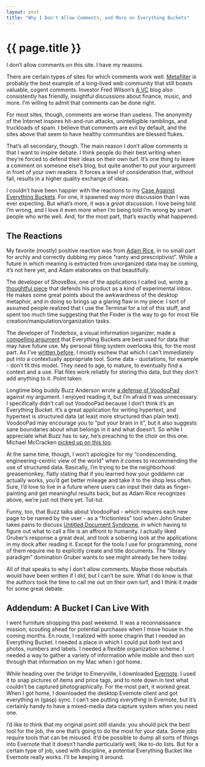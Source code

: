 ```yaml
---
layout: post
title: "Why I Don't Allow Comments, and More on Everything Buckets"
---
```


{{ page.title }}
================

I don’t allow comments on this site. I have my reasons.

There are certain types of sites for which comments work well. [Metafilter](http://www.metafilter.com/) is probably the best example of a long-lived web community that still boasts valuable, cogent comments. Investor Fred Wilson’s [A VC](http://www.avc.com/) blog also consistently has friendly, insightful discussions about finance, music, and more. I’m willing to admit that comments can be done right.

For most sites, though, comments are worse than useless. The anonymity of the Internet inspires hit-and-run attacks, unintelligible ramblings, and truckloads of spam. I believe that comments are evil by default, and the sites above that seem to have healthy communities are blessed flukes.

That’s all secondary, though. The main reason I don’t allow comments is that I want to inspire debate. I think people do their best writing when they’re forced to defend their ideas on their own turf. It’s one thing to leave a comment on someone else’s blog, but quite another to put your argument in front of your own readers. It forces a level of consideration that, without fail, results in a higher quality exchange of ideas.

I couldn’t have been happier with the reactions to my [Case Against Everything Buckets](http://al3x.net/2009/01/31/against-everything-buckets.html). For one, it spawned way more discussion than I was ever expecting. But what’s more, it was a *great* discussion. I love being told I’m wrong, and I love it even more when I’m being told I’m wrong by smart people who write well. And, for the most part, that’s exactly what happened.

The Reactions
-------------

My favorite (mostly) positive reaction was from [Adam Rice](http://8stars.org/a/2009/02/09/a-humble-case-against-everything-buckets/), in no small part for archly and correctly dubbing my piece “ranty and prescriptivist”. While a future in which meaning is extracted from unorganized data may be coming, it’s not here yet, and Adam elaborates on that beautifully.

The developer of ShoveBox, one of the applications I called out, wrote [a thoughtful piece](http://www.wonderwarp.com/blog/archives/107) that defends his product as a kind of experimental inbox. He makes some great points about the awkwardness of the desktop metaphor, and in doing so brings up a glaring flaw in my piece: I sort of assumed people realized that I use the Terminal for a lot of this stuff, and spent too much time suggesting that the Finder is the way to go for most file creation/manipulation/organization tasks.

The developer of Tinderbox, a visual information organizer, made a [compelling argument](http://www.markbernstein.org/Feb09/EverythingBuckets.html) that Everything Buckets are best used for data that may have future use. My personal filing system overlooks this, for the most part. As I’ve [written before](http://al3x.net/2007/09/04/anti-task-list.html), I mostly eschew that which I can’t immediately put into a contextually appropriate tool. Some data - quotations, for example - don’t fit this model. They need to age, to mature, to eventually find a context and a use. Flat files work reliably for storing this data, but they don’t add anything to it. Point taken.

Longtime blog buddy Buzz Anderson wrote [a defense of VoodooPad](http://log.scifihifi.com/post/76989703/everything-buckets) against my argument. I enjoyed reading it, but I’m afraid it was unnecessary. I specifically didn’t call out VoodooPad because I don’t think it’s an Everything Bucket. It’s a great application for writing hypertext, and hypertext is structured data (at least more structured than plain text). VoodooPad may encourage you to “put your brain in it”, but it also suggests sane boundaries about what belongs in it and what doesn’t. So while I appreciate what Buzz has to say, he’s preaching to the choir on this one. Michael McCracken [picked up on this too](http://michael-mccracken.net/wp/2009/02/10/something-buckets/).

At the same time, though, I won’t apologize for my “condescending, engineering-centric view of the world” when it comes to recommending the use of structured data. Basically, I’m trying to be the neighborhood greasemonkey, flatly stating that if you learned how your goddamn car actually works, you’d get better mileage and take it to the shop less often. Sure, I’d love to live in a future where users can input their data as finger-painting and get meaningful results back, but as Adam Rice recognizes above, we’re just not there yet. Tut-tut.

Funny, too, that Buzz talks about VoodooPad - which requires each new page to be named by the user - as a “frictionless” tool when John Gruber takes pains to discuss [Untitled Document Syndrome](http://daringfireball.net/2009/02/untitled_document_syndrome), in which having to figure out what to call a file is an affront to humanity. I actually liked Gruber’s response a great deal, and took a sobering look at the applications in my dock after reading it. Except for the tools I use for programming, *none* of them require me to explicitly create and title documents. The “library paradigm” domination Gruber wants to see might already be here today.

All of that speaks to why I don’t allow comments. Maybe those rebuttals would have been written if I did, but I can’t be sure. What I do know is that the authors took the time to call me out on their own turf, and I think it made for some great debate.

Addendum: A Bucket I Can Live With
----------------------------------

I went furniture shopping this past weekend. It was a reconnaissance mission, scouting ahead for potential purchases when I move house in the coming months. En route, I realized with some chagrin that I needed an Everything Bucket. I needed a place in which I could put both text and photos, numbers and labels. I needed a flexible organization scheme. I needed a way to gather a variety of information while mobile and then sort through that information on my Mac when I got home.

While heading over the bridge to Emeryville, I downloaded [Evernote](http://evernote.com). I used it to snap pictures of items and price tags, and to note down in text what couldn’t be captured photographically. For the most part, it worked great. When I got home, I downloaded the desktop Evernote client and got everything in (gasp) sync. I can’t see putting *everything* in Evernote, but it’s certainly handy to have a mixed-media data capture system when you need one.

I’d like to think that my original point still stands: you should pick the best tool for the job, the one that’s going to do the most for your data. Some jobs require tools that can be misused. It’d be possible to dump all sorts of things into Evernote that it doesn’t handle particularly well, like to-do lists. But for a certain type of job, used with discipline, a potential Everything Bucket like Evernote really works. I’ll be keeping it around.
